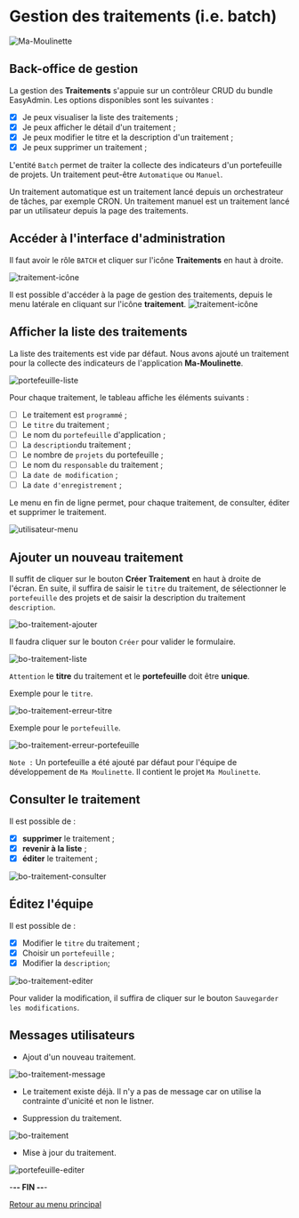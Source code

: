 # Gestion des traitements (i.e. batch)

![Ma-Moulinette](/assets/images/home/home-000.jpg)

## Back-office de gestion

La gestion des **Traitements** s'appuie sur un contrôleur CRUD du bundle EasyAdmin. Les options disponibles sont les suivantes :

* [X] Je peux visualiser la liste des traitements ;
* [X] Je peux afficher le détail d'un traitement ;
* [X] Je peux modifier le titre et la description d'un traitement ;
* [X] Je peux supprimer un traitement ;

L'entité `Batch` permet de traiter la collecte des indicateurs d'un portefeuille de projets. Un traitement peut-être `Automatique` ou `Manuel`.

Un traitement automatique est un traitement lancé depuis un orchestrateur de tâches, par exemple CRON. Un traitement manuel est un traitement lancé par un utilisateur depuis la page des traitements.

## Accéder à l'interface d'administration

Il faut avoir le rôle `BATCH` et cliquer sur l'icône **Traitements** en haut à droite.

![traitement-icône](/assets/images/bo-traitement/bo-traitement-000.jpg)

Il est possible d'accéder à la page de gestion des traitements, depuis le menu latérale en cliquant sur l'icône **traitement**.
![traitement-icône](/assets/images/bo-traitement/bo-traitement-001.jpg)

## Afficher la liste des traitements

La liste des traitements est vide par défaut. Nous avons ajouté un traitement pour la collecte des indicateurs de l'application **Ma-Moulinette**.

![portefeuille-liste](/assets/images/bo-traitement/bo-traitement-002.jpg)

Pour chaque traitement, le tableau affiche les éléments suivants  :

* [ ] Le traitement est `programmé` ;
* [ ] Le `titre` du traitement ;
* [ ] Le nom du `portefeuille` d'application ;
* [ ] La `description`du traitement ;
* [ ] Le nombre de `projets` du portefeuille ;
* [ ] Le nom du `responsable` du traitement ;
* [ ] La `date de modification` ;
* [ ] La `date d'enregistrement` ;

Le menu en fin de ligne permet, pour chaque traitement, de consulter, éditer et supprimer le traitement.

![utilisateur-menu](/assets/images/bo-utilisateur/utilisateur-003.jpg)

## Ajouter un nouveau traitement

Il suffit de cliquer sur le bouton **Créer Traitement** en haut à droite de l'écran. En suite, il suffira de saisir le `titre` du traitement, de sélectionner le `portefeuille` des projets et de saisir la description du traitement `description`.

![bo-traitement-ajouter](/assets/images/bo-traitement/bo-traitement-003.jpg)

Il faudra cliquer sur le bouton `Créer` pour valider le formulaire.

![bo-traitement-liste](/assets/images/bo-traitement/bo-traitement-004.jpg)

`Attention` le **titre** du traitement et le **portefeuille** doit être **unique**.

Exemple pour le `titre`.

![bo-traitement-erreur-titre](/assets/images/bo-traitement/bo-traitement-005.jpg)

Exemple pour le `portefeuille`.

![bo-traitement-erreur-portefeuille](/assets/images/bo-traitement/bo-traitement-005a.jpg)

`Note :` Un portefeuille a été ajouté par défaut pour l'équipe de développement de `Ma Moulinette`. Il contient le projet `Ma Moulinette`.

## Consulter le traitement

Il est possible de :

* [x] **supprimer** le traitement ;
* [x] **revenir à la liste** ;
* [x] **éditer** le traitement ;

![bo-traitement-consulter](/assets/images/bo-traitement/bo-traitement-006.jpg)

## Éditez l'équipe

Il est possible de :

* [x] Modifier le `titre` du traitement ;
* [x] Choisir un `portefeuille` ;
* [x] Modifier la `description`;

![bo-traitement-editer](/assets/images/bo-traitement/bo-traitement-007.jpg)

Pour valider la modification, il suffira de cliquer sur le bouton `Sauvegarder les modifications`.

## Messages utilisateurs

* Ajout d'un nouveau traitement.

![bo-traitement-message](/assets/images/bo-traitement/bo-traitement-008.jpg)

* Le traitement existe déjà. Il n'y a pas de message car on utilise la contrainte d'unicité et non le listner.

* Suppression du traitement.

![bo-traitement](/assets/images/bo-traitement/bo-traitement-010.jpg)

* Mise à jour du traitement.

![portefeuille-editer](/assets/images/bo-traitement/bo-traitement-011.jpg)

-**-- FIN --**-

[Retour au menu principal](/index.html)
